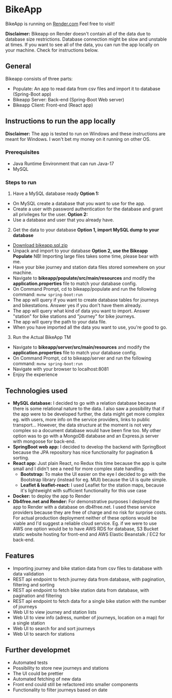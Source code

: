 # BikeApp

BikeApp is running on [Render.com](https://bikeapp-ftwz.onrender.com) Feel free to visit! 

**Disclaimer:** Bikeapp on Render doesn't contain all of the data due to database size restrictions. Database connection might be slow and unstable at times. If you want to see all of the data, you can run the app locally on your machine. Check for instructions below.

## General

Bikeapp consists of three parts: 

- Populate: An app to read data from csv files and import it to database (Spring-Boot app)
- Bikeapp Server: Back-end (Spring-Boot Web server)
- Bikeapp Client: Front-end (React app)

## Instructions to run the app locally

**Disclaimer:** The app is tested to run on Windows and these instructions are meant for Windows. I won't bet my money on it running on other OS.

### Prerequisites

- Java Runtime Environment that can run Java-17
- MySQL

### Steps to run

1. Have a MySQL database ready
**Option 1:**  
- On MySQL create a database that you want to use for the app.
- Create a user with password authentication for the database and grant all privileges for the user.
**Option 2:**  
- Use a database and user that you already have.

2. Get the data to your database
**Option 1, import MySQL dump to your database**  
- [Download bikeapp.sql.zip](https://drive.google.com/file/d/1vcsyir1gukQSPs7qvlf0K2hyHMJ-4jB1/view?usp=sharing)
- Unpack and import to your database
**Option 2, use the Bikeapp Populate** NB! Importing large files takes some time, please bear with me.  
- Have your bike journey and station data files stored somewhere on your machine.
- Navigate to **bikeapp/populate/src/main/resources** and modify the **application.properties** file to match your database config.
- On Command Prompt, cd to bikeapp/populate and run the following command: `mvnw spring-boot:run`
- The app will query if you want to create database tables for journeys and bikestations. Answer yes if you don't have them already.
- The app will query what kind of data you want to import. Answer "station" for bike stations and "journey" for bike journeys.
- The app will query the path to your data file.
- When you have imported all the data you want to use, you're good to go.

3. Run the Actual BikeApp TM
- Navigate to **bikeapp/server/src/main/resources** and modify the **application.properties** file to match your database config.
- On Command Prompt, cd to bikeapp/server and run the following command: `mvnw spring-boot:run`
- Navigate with your browser to localhost:8081
- Enjoy the experience
      
## Technologies used
* **MySQL database:** I decided to go with a relation database because there is some relational nature to the data. I also saw a possibility that if the app were to be developed further, the data might get more complex eg. with users, more info on the service providers, links to public transport... However, the data structure at the moment is not very complex so a document database would have been fine too. My other option was to go with a MongoDB database and an Express.js server with mongoose for back-end. 
* **SpringBoot web app:** I decided to develop the backend with SpringBoot because the JPA repository has nice functionality for pagination & sorting.
* **React app:** Just plain React, no Redux this time because the app is quite small and I didn't see a need for more complex state handling.
    * **Bootstrap:** To make the UI easier on the eye I decided to go with the Bootstrap library (instead for eg. MUI) because the UI is quite simple.
    * **Leaflet & leaflet-react:** I used Leaflet for the station maps, because it's lightweight with sufficient functionality for this use case
* **Docker:** to deploy the app to Render
* **Db4free.net and Render:** For demonstrative purposes I deployed the app to Render with a database on db4free.net. I used these service providers because they are free of charge and no risk for surprise costs. For actual production deployment neither of these options would be viable and I'd suggest a reliable cloud service. Eg. if we were to use AWS one option would be to have AWS RDS for database, S3 Bucket static website hosting for front-end and AWS Elastic Beanstalk / EC2 for back-end.

## Features
* Importing journey and bike station data from csv files to database with data validation
* REST api endpoint to fetch journey data from database, with pagination, filtering and sorting
* REST api endpoint to fetch bike station data from database, with pagination and filtering 
* REST api endpoint to fetch data for a single bike station with the number of journeys
* Web UI to view journey and station lists
* Web UI to view info (adress, number of journeys, location on a map) for a single station
* Web UI to search for and sort journeys
* Web UI to search for stations

## Further developmet
* Automated tests
* Possibility to store new journeys and stations
* The UI could be prettier
* Automated fetching of new data
* Front end could still be refactored into smaller components
* Functionality to filter journeys based on date
